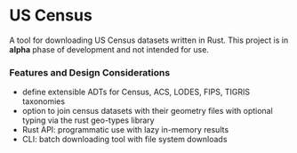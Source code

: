# US Census
A tool for downloading US Census datasets written in Rust. This project is in **alpha** phase of development and not intended for use.

### Features and Design Considerations

- define extensible ADTs for Census, ACS, LODES, FIPS, TIGRIS taxonomies
- option to join census datasets with their geometry files with optional typing via the rust geo-types library
- Rust API: programmatic use with lazy in-memory results 
- CLI: batch downloading tool with file system downloads

